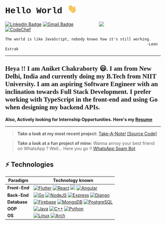 <h1 style="font-family:'Courier New'"> Hello World <img src="https://raw.githubusercontent.com/ABSphreak/ABSphreak/master/gifs/Hi.gif" width="30px"></h2>

<img align='right' src='https://user-images.githubusercontent.com/5713670/87202985-820dcb80-c2b6-11ea-9f56-7ec461c497c3.gif' width='200"'>

[![Linkedin Badge](https://img.shields.io/badge/AniketChakraborty-0077B5?style=for-the-badge&logo=linkedin&logoColor=white)](https://www.linkedin.com/in/aniket-chakraborty/)
[![Gmail Badge](https://img.shields.io/badge/Aniket2583@gmail.com-D14836?style=for-the-badge&logo=gmail&logoColor=white)](mailto:aniket2583@gmail.com) 
[![CodeChef](https://img.shields.io/badge/-Codechef:3Star-5B4638?style=for-the-badge&logo=CodeChef&logoColor=white)](https://www.codechef.com/users/aniket_chakra)


    The world is like JavaScript, nobody knows how it's still working.
                                                                    -Leon Estrak


<hr style:="border-top: 8px solid #bbbborder-radius: 5px;"/>

<h2 style="font-family:'verdana'">
Heya !! I am Aniket Chakraborty 😃. I am from New Delhi, India and currently doing my B.Tech from NIIT University. I am an aspiring Software Engineer with an inclination towards Full Stack Development. I prefer working with TypeScript in the front-end and using Go when designing my backend APIs.

</h2>

**Also, Actively looking for Internship Opportunities. Here's my [Resume](https://docs.google.com/document/d/1nIyFh8EHRiE0id_1oasR-uXgDAtigKcBathTfcggB9g/edit?usp=sharing)**

<hr style:="border-top: 8px solid #bbbborder-radius: 5px;"/>
 <!-- <br/><br/> -->
 
> **Take a look at my most recent project:** [Take-A-Note!](https://take-a-note-f2e25.firebaseapp.com/) [[Source Code]](https://github.com/LeonEstrak/take-a-note-react)

> **Take a look at a fun project of mine:** Wanna annoy your best friend on WhatsApp ? Well... Here you go !! [WhatsApp Spam Bot](https://github.com/LeonEstrak/WhatsApp_Spam) 

 <!-- <br/><br/> -->


## **⚡ Technologies**


| **Paradigm**  | Technology known                                                                                                                                                                                                                                                                                                                                                                                                                                                                                                                                                                                                |
| ------------- | --------------------------------------------------------------------------------------------------------------------------------------------------------------------------------------------------------------------------------------------------------------------------------------------------------------------------------------------------------------------------------------------------------------------------------------------------------------------------------------------------------------------------------------------------------------------------------------------------------------- |
| **Front-End** | [![Flutter](https://img.shields.io/badge/Flutter-02569B?style=for-the-badge&logo=flutter&logoColor=white)](https://github.com/LeonEstrak/eShop) [![React](https://img.shields.io/badge/React-20232A?style=for-the-badge&logo=react&logoColor=61DAFB)](https://github.com/LeonEstrak/take-a-note-react) [![](https://img.shields.io/badge/Redux-593D88?style=for-the-badge&logo=redux&logoColor=white)](https://github.com/LeonEstrak/take-a-note-react) [![Angular](https://img.shields.io/badge/Angular-DD0031?style=for-the-badge&logo=angular&logoColor=white)](https://github.com/LeonEstrak/to-do-angular) |
| **Back-End**  | [![Go](https://img.shields.io/badge/Go-00ADD8?style=for-the-badge&logo=go&logoColor=white)](https://github.com/LeonEstrak/to-do-go/) [![NodeJS](https://img.shields.io/badge/Node.js-339933?style=for-the-badge&logo=nodedotjs&logoColor=white)](https://github.com/LeonEstrak/to-do-node) [![Express](https://img.shields.io/badge/Express.js-000000?style=for-the-badge&logo=express&logoColor=white)](https://github.com/LeonEstrak/to-do-node) [![Django](https://img.shields.io/badge/Django-092E20?style=for-the-badge&logo=django&logoColor=white)](https://github.com/LeonEstrak/ecommerceDjango)       |
| **Database**  | [![Firebase](https://img.shields.io/badge/firebase-ffca28?style=for-the-badge&logo=firebase&logoColor=black)](https://github.com/LeonEstrak/take-a-note-react) [![MongoDB](https://img.shields.io/badge/MongoDB-4EA94B?style=for-the-badge&logo=mongodb&logoColor=white)](https://github.com/LeonEstrak/to-do-node) [![PostgreSQL](https://img.shields.io/badge/PostgreSQL-316192?style=for-the-badge&logo=postgresql&logoColor=white)](https://github.com/LeonEstrak/ecommerceDjango)                                                                                                                          |
| **OOP**       | [![Java](https://img.shields.io/badge/Java-ED8B00?style=for-the-badge&logo=java&logoColor=white)](https://www.codechef.com/users/aniket_chakra) [![C++](https://img.shields.io/badge/C%2B%2B-00599C?style=for-the-badge&logo=c%2B%2B&logoColor=white)]() [![Python](https://img.shields.io/badge/Python-3776AB?style=for-the-badge&logo=python&logoColor=white)](https://github.com/LeonEstrak/SentimentAnalysisNLP)                                                                                                                                                                                            |
| **OS**        | [![Linux](https://img.shields.io/badge/Linux-FCC624?style=for-the-badge&logo=linux&logoColor=black)](https://github.com/LeonEstrak/dotfiles) [![Arch](https://img.shields.io/badge/Arch_Linux-1793D1?style=for-the-badge&logo=arch-linux&logoColor=white)](https://github.com/LeonEstrak/dotfiles)                                                                                                                                                                                                                                                                                                              |

